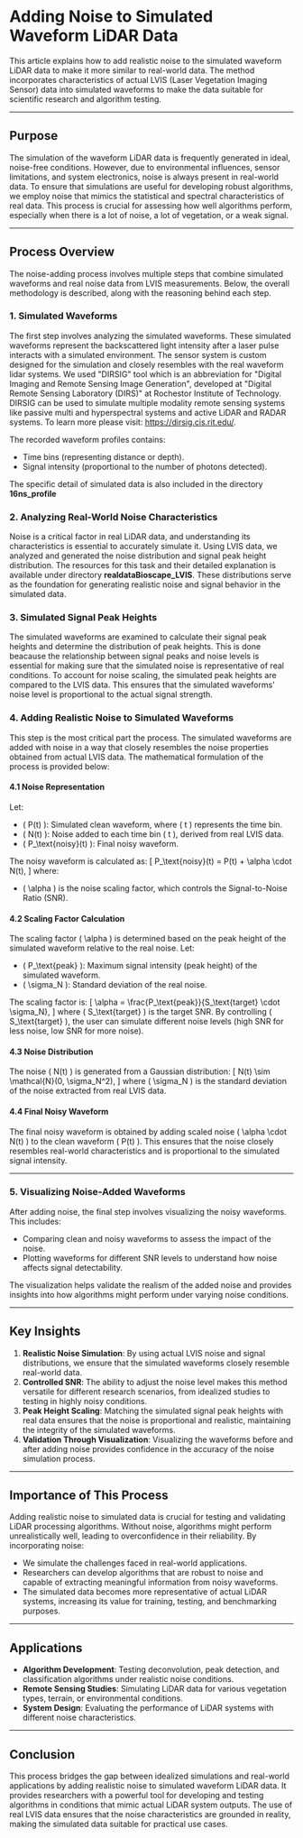 # Adding Noise to Simulated Waveform LiDAR Data

This article explains how to add realistic noise to the simulated waveform LiDAR data to make it more similar to real-world data. The method incorporates characteristics of actual LVIS (Laser Vegetation Imaging Sensor) data into simulated waveforms to make the data suitable for scientific research and algorithm testing.

---

## Purpose

The simulation of the waveform LiDAR data is frequently generated in ideal, noise-free conditions. However, due to environmental influences, sensor limitations, and system electronics, noise is always present in real-world data. To ensure that simulations are useful for developing robust algorithms, we employ noise that mimics the statistical and spectral characteristics of real data. This process is crucial for assessing how well algorithms perform, especially when there is a lot of noise, a lot of vegetation, or a weak signal.

---

## Process Overview

The noise-adding process involves multiple steps that combine simulated waveforms and real noise data from LVIS measurements. Below, the overall methodology is described, along with the reasoning behind each step.

### 1. **Simulated Waveforms**

The first step involves analyzing the simulated waveforms. These simulated waveforms represent the backscattered light intensity after a laser pulse interacts with a simulated environment. The sensor system is custom designed for the simulation and closely resembles with the real waveform lidar systems. We used "DIRSIG" tool which is an abbreviation for "Digital Imaging and Remote Sensing Image Generation", developed at "Digital Remote Sensing Laboratory (DIRS)" at Rochestor Institute of Technology. DIRSIG can be used to simulate multiple modality remote sensing systems like passive multi and hyperspectral systems and active LiDAR and RADAR systems. To learn more please visit: https://dirsig.cis.rit.edu/. 

The recorded waveform profiles contains:

- Time bins (representing distance or depth).
- Signal intensity (proportional to the number of photons detected).

The specific detail of simulated data is also included in the directory **16ns_profile**

### 2. **Analyzing Real-World Noise Characteristics**

Noise is a critical factor in real LiDAR data, and understanding its characteristics is essential to accurately simulate it. Using LVIS data, we analyzed and generated the noise distribution and signal peak height distribution. The resources for this task and their detailed explanation is available under directory
**realdataBioscape_LVIS**. These distributions serve as the foundation for generating realistic noise and signal behavior in the simulated data.

### 3. **Simulated Signal Peak Heights**

The simulated waveforms are examined to calculate their signal peak heights and determine the distribution of peak heights. This is done beacause
the relationship between signal peaks and noise levels is essential for making sure that the simulated noise is representative of real conditions.
To account for noise scaling, the simulated peak heights are compared to the LVIS data. This ensures that the simulated waveforms' noise level is 
proportional to the actual signal strength.

### 4. **Adding Realistic Noise to Simulated Waveforms**

This step is the most critical part the process. The simulated waveforms are added with noise in a way that closely resembles the noise properties obtained from actual LVIS data. The mathematical formulation of the process is provided below:

#### 4.1 **Noise Representation**
Let:
- \( P(t) \): Simulated clean waveform, where \( t \) represents the time bin.
- \( N(t) \): Noise added to each time bin \( t \), derived from real LVIS data.
- \( P_\text{noisy}(t) \): Final noisy waveform.

The noisy waveform is calculated as:
\[
P_\text{noisy}(t) = P(t) + \alpha \cdot N(t),
\]
where:
- \( \alpha \) is the noise scaling factor, which controls the Signal-to-Noise Ratio (SNR).

#### 4.2 **Scaling Factor Calculation**
The scaling factor \( \alpha \) is determined based on the peak height of the simulated waveform relative to the real noise. Let:
- \( P_\text{peak} \): Maximum signal intensity (peak height) of the simulated waveform.
- \( \sigma_N \): Standard deviation of the real noise.

The scaling factor is:
\[
\alpha = \frac{P_\text{peak}}{S_\text{target} \cdot \sigma_N},
\]
where \( S_\text{target} \) is the target SNR. By controlling \( S_\text{target} \), the user can simulate different noise levels (high SNR for less noise, low SNR for more noise).

#### 4.3 **Noise Distribution**
The noise \( N(t) \) is generated from a Gaussian distribution:
\[
N(t) \sim \mathcal{N}(0, \sigma_N^2),
\]
where \( \sigma_N \) is the standard deviation of the noise extracted from real LVIS data.

#### 4.4 **Final Noisy Waveform**
The final noisy waveform is obtained by adding scaled noise \( \alpha \cdot N(t) \) to the clean waveform \( P(t) \). This ensures that the noise closely resembles real-world characteristics and is proportional to the simulated signal intensity.

---

### 5. **Visualizing Noise-Added Waveforms**
After adding noise, the final step involves visualizing the noisy waveforms. This includes:
- Comparing clean and noisy waveforms to assess the impact of the noise.
- Plotting waveforms for different SNR levels to understand how noise affects signal detectability.

The visualization helps validate the realism of the added noise and provides insights into how algorithms might perform under varying noise conditions.

---

## Key Insights

1. **Realistic Noise Simulation**: By using actual LVIS noise and signal distributions, we ensure that the simulated waveforms closely resemble real-world data.
2. **Controlled SNR**: The ability to adjust the noise level makes this method versatile for different research scenarios, from idealized studies to testing in highly noisy conditions.
3. **Peak Height Scaling**: Matching the simulated signal peak heights with real data ensures that the noise is proportional and realistic, maintaining the integrity of the simulated waveforms.
4. **Validation Through Visualization**: Visualizing the waveforms before and after adding noise provides confidence in the accuracy of the noise simulation process.

---

## Importance of This Process

Adding realistic noise to simulated data is crucial for testing and validating LiDAR processing algorithms. Without noise, algorithms might perform unrealistically well, leading to overconfidence in their reliability. By incorporating noise:
- We simulate the challenges faced in real-world applications.
- Researchers can develop algorithms that are robust to noise and capable of extracting meaningful information from noisy waveforms.
- The simulated data becomes more representative of actual LiDAR systems, increasing its value for training, testing, and benchmarking purposes.

---

## Applications
- **Algorithm Development**: Testing deconvolution, peak detection, and classification algorithms under realistic noise conditions.
- **Remote Sensing Studies**: Simulating LiDAR data for various vegetation types, terrain, or environmental conditions.
- **System Design**: Evaluating the performance of LiDAR systems with different noise characteristics.

---

## Conclusion

This process bridges the gap between idealized simulations and real-world applications by adding realistic noise to simulated waveform LiDAR data. It provides researchers with a powerful tool for developing and testing algorithms in conditions that mimic actual LiDAR system outputs. The use of real LVIS data ensures that the noise characteristics are grounded in reality, making the simulated data suitable for practical use cases.

